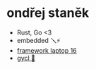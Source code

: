 # ondřej staněk

- Rust, Go <3
- embedded 🪛⚡
- [framework laptop 16](https://frame.work/en/en/products/laptop16-diy-amd-7040)
- [gycl 💖](https://ceskolipska.cz)
